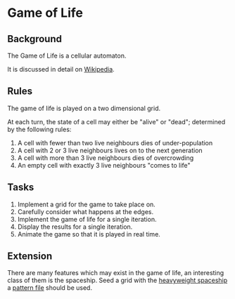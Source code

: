 # Game of Life

## Background 

The Game of Life is a cellular automaton. 

It is discussed in detail on [Wikipedia](https://en.wikipedia.org/wiki/Conway%27s_Game_of_Life).

## Rules

The game of life is played on a two dimensional grid.

At each turn, the state of a cell may either be "alive" or "dead"; determined by the following rules:

1. A cell with fewer than two live neighbours dies of under-population
2. A cell with 2 or 3 live neighbours lives on to the next generation
3. A cell with more than 3 live neighbours dies of overcrowding
4. An empty cell with exactly 3 live neighbours "comes to life"

## Tasks

1. Implement a grid for the game to take place on.
2. Carefully consider what happens at the edges.
3. Implement the game of life for a single iteration.
4. Display the results for a single iteration.
5. Animate the game so that it is played in real time.

## Extension

There are many features which may exist in the game of life, an interesting class of them is the spaceship.
Seed a grid with the [heavyweight spaceship](https://conwaylife.com/wiki/Heavyweight_spaceship) a [pattern file](https://www.conwaylife.com/patterns/hwss.cells) should be used. 
